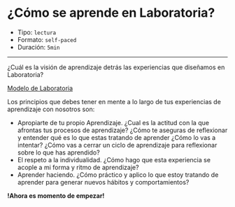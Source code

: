 # ¿Cómo se aprende en Laboratoria?

* Tipo: `lectura`
* Formato: `self-paced`
* Duración: `5min`

***
¿Cuál es la visión de aprendizaje detrás las experiencias que diseñamos en
Laboratoria?

[Modelo de Laboratoria](https://vimeo.com/412540970)

Los principios que debes tener en mente a lo largo de tus experiencias
de aprendizaje con nosotros son:

- Apropiarte de tu propio Aprendizaje. ¿Cual es la actitud con la que afrontas
tus procesos de aprendizaje? ¿Cómo te aseguras de reflexionar y entender qué es
lo que estas tratando de aprender ¿Cómo lo vas a intentar?
¿Cómo vas a cerrar un ciclo de aprendizaje para reflexionar sobre lo que has
aprendido?
- El respeto a la individualidad. ¿Cómo hago que esta experiencia se acople a mi
forma y ritmo de aprendizaje?
- Aprender haciendo. ¿Cómo práctico y aplico lo que estoy tratando de aprender 
para generar nuevos hábitos y comportamientos?

**!Ahora es momento de empezar!**
